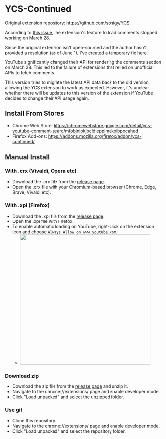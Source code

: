 # YCS-Continued

Original extension repository: <https://github.com/sonigy/YCS>

According to [this issue](<https://github.com/sonigy/YCS/issues/56>), the extension's feature to load comments stopped working on March 28.

Since the original extension isn't open-sourced and the author hasn't provided a resolution (as of June 1), I've created a temporary fix here.

YouTube significantly changed their API for rendering the comments section on March 28. This led to the failure of extensions that relied on unofficial APIs to fetch comments.

This version tries to migrate the latest API data back to the old version, allowing the YCS extension to work as expected. However, it's unclear whether there will be updates to this version of the extension if YouTube decides to change their API usage again.


## Install From Stores

- Chrome Web Store: https://chromewebstore.google.com/detail/ycs-youtube-comment-searc/mfobjniokjbcldieppimekoibpocahed
- Firefox Add-ons: https://addons.mozilla.org/firefox/addon/ycs-continued/

## Manual Install

### With .crx (Vivaldi, Opera etc)

- Download the .crx file from the [release page](https://github.com/pc035860/YCS-cont/releases).
- Open the .crx file with your Chromium-based browser (Chrome, Edge, Brave, Vivaldi etc).
  
### With .xpi (Firefox)

- Download the .xpi file from the [release page](https://github.com/pc035860/YCS-cont/releases).
- Open the .xpi file with Firefox.
- To enable automatic loading on YouTube, right-click on the extension icon and choose `Always Allow on www.youtube.com`.
  - <img src="https://github.com/pc035860/YCS-cont/assets/811518/bc8d1009-81bb-4064-8198-d4d62ab78f53" width="420">


### Download zip

- Download the zip file from the [release page](https://github.com/pc035860/YCS-cont/releases) and unzip it.
- Navigate to the chrome://extensions/ page and enable developer mode.
- Click "Load unpacked" and select the unzipped folder.

### Use git

- Clone this repository.
- Navigate to the chrome://extensions/ page and enable developer mode.
- Click "Load unpacked" and select the repository folder.

